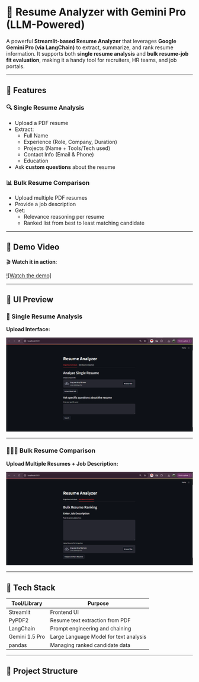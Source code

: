 # 📄 Resume Analyzer with Gemini Pro (LLM-Powered)

A powerful **Streamlit-based Resume Analyzer** that leverages **Google Gemini Pro (via LangChain)** to extract, summarize, and rank resume information. It supports both **single resume analysis** and **bulk resume-job fit evaluation**, making it a handy tool for recruiters, HR teams, and job portals.

---

## 🚀 Features

### 🔍 Single Resume Analysis
- Upload a PDF resume
- Extract:
  - Full Name
  - Experience (Role, Company, Duration)
  - Projects (Name + Tools/Tech used)
  - Contact Info (Email & Phone)
  - Education
- Ask **custom questions** about the resume

### 📊 Bulk Resume Comparison
- Upload multiple PDF resumes
- Provide a job description
- Get:
  - Relevance reasoning per resume
  - Ranked list from best to least matching candidate

---

## 🎥 Demo Video

🎬 **Watch it in action**:

[![Watch the demo]](demo-video.mp4)

---

## 📸 UI Preview

### 🧍 Single Resume Analysis

**Upload Interface:**

![Single Resume UI](Single%20resume%20UI.png)



---

### 🧑‍🤝‍🧑 Bulk Resume Comparison

**Upload Multiple Resumes + Job Description:**

![Bulk Resume UI](Bulk%20resume%20UI.png)



---

## 🧠 Tech Stack

| Tool/Library         | Purpose                                       |
|----------------------|-----------------------------------------------|
| Streamlit            | Frontend UI                                   |
| PyPDF2               | Resume text extraction from PDF               |
| LangChain            | Prompt engineering and chaining               |
| Gemini 1.5 Pro       | Large Language Model for text analysis        |
| pandas               | Managing ranked candidate data                |

---

## 📁 Project Structure

